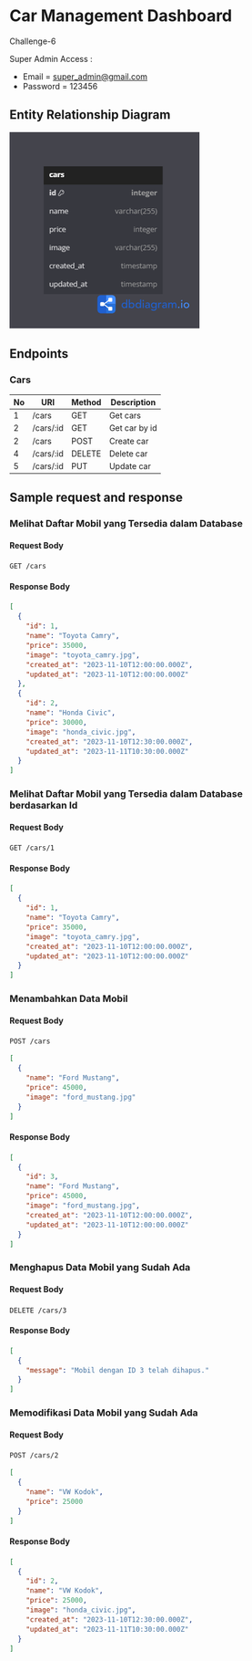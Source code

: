 # Car Management Dashboard

Challenge-6

Super Admin Access :

- Email = super_admin@gmail.com
- Password = 123456

## Entity Relationship Diagram

![ERD](./images/Cars.png)

## Endpoints

### Cars

| No  | URI       | Method | Description   |
| --- | --------- | ------ | ------------- |
| 1   | /cars     | GET    | Get cars      |
| 2   | /cars/:id | GET    | Get car by id |
| 2   | /cars     | POST   | Create car    |
| 4   | /cars/:id | DELETE | Delete car    |
| 5   | /cars/:id | PUT    | Update car    |

## Sample request and response

### Melihat Daftar Mobil yang Tersedia dalam Database

#### Request Body

`GET /cars`

#### Response Body

```json
[
  {
    "id": 1,
    "name": "Toyota Camry",
    "price": 35000,
    "image": "toyota_camry.jpg",
    "created_at": "2023-11-10T12:00:00.000Z",
    "updated_at": "2023-11-10T12:00:00.000Z"
  },
  {
    "id": 2,
    "name": "Honda Civic",
    "price": 30000,
    "image": "honda_civic.jpg",
    "created_at": "2023-11-10T12:30:00.000Z",
    "updated_at": "2023-11-11T10:30:00.000Z"
  }
]
```

### Melihat Daftar Mobil yang Tersedia dalam Database berdasarkan Id

#### Request Body

`GET /cars/1`

#### Response Body

```json
[
  {
    "id": 1,
    "name": "Toyota Camry",
    "price": 35000,
    "image": "toyota_camry.jpg",
    "created_at": "2023-11-10T12:00:00.000Z",
    "updated_at": "2023-11-10T12:00:00.000Z"
  }
]
```

### Menambahkan Data Mobil

#### Request Body

`POST /cars`

```json
[
  {
    "name": "Ford Mustang",
    "price": 45000,
    "image": "ford_mustang.jpg"
  }
]
```

#### Response Body

```json
[
  {
    "id": 3,
    "name": "Ford Mustang",
    "price": 45000,
    "image": "ford_mustang.jpg",
    "created_at": "2023-11-10T12:00:00.000Z",
    "updated_at": "2023-11-10T12:00:00.000Z"
  }
]
```

### Menghapus Data Mobil yang Sudah Ada

#### Request Body

`DELETE /cars/3`

#### Response Body

```json
[
  {
    "message": "Mobil dengan ID 3 telah dihapus."
  }
]
```

### Memodifikasi Data Mobil yang Sudah Ada

#### Request Body

`POST /cars/2`

```json
[
  {
    "name": "VW Kodok",
    "price": 25000
  }
]
```

#### Response Body

```json
[
  {
    "id": 2,
    "name": "VW Kodok",
    "price": 25000,
    "image": "honda_civic.jpg",
    "created_at": "2023-11-10T12:30:00.000Z",
    "updated_at": "2023-11-11T10:30:00.000Z"
  }
]
```
